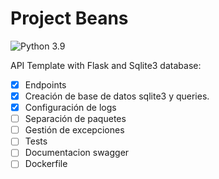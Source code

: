 # Project Beans 
![Python 3.9](https://img.shields.io/badge/python-3.9-blue.svg)

API Template with Flask and Sqlite3 database:

- [x] Endpoints
- [x] Creación de base de datos sqlite3 y queries.
- [x] Configuración de logs
- [ ] Separación de paquetes
- [ ] Gestión de excepciones 
- [ ] Tests
- [ ] Documentacion swagger
- [ ] Dockerfile
